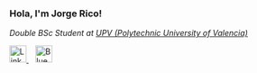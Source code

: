 ###  Hola, I'm Jorge Rico! 

<p><em>Double BSc Student at <a href="https://www.upv.es/">UPV (Polytechnic University of Valencia)</a>
  </br>
</em></p>


<p>
  <a href="https://www.linkedin.com/in/jorge-rico-esteban" target="_blank">
    <img alt="LinkedIn" width="30px" src="https://cdn.jsdelivr.net/gh/devicons/devicon/icons/linkedin/linkedin-original.svg" />
  </a>
  &nbsp;&nbsp;
  <a href="https://bsky.app/profile/jricest.bsky.social" target="_blank">
    <img alt="Bluesky" width="30px" src="https://vectorseek.com/wp-content/uploads/2024/01/Bluesky-Logo-Vector.svg-.png" />
  </a>
</p>
